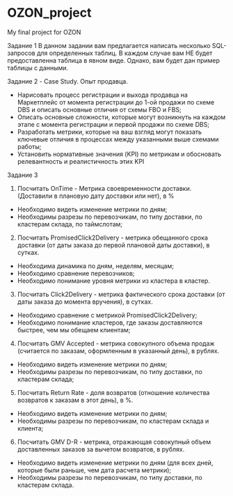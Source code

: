 # OZON_project
 My final project for OZON

Задание 1
В данном задании вам предлагается написать несколько SQL-запросов для определенных таблиц. В каждом случае вам НЕ будет предоставленна таблица в явном виде. Однако, вам будет дан пример таблицы с данными.

Задание 2 - Case Study. Опыт продавца. 
- Нарисовать процесс регистрации и выхода продавца на Маркетплейс от момента регистрации до 1-ой продажи по схеме DBS и описать основные отличия от схемы FBO и FBS;
- Описать основные сложности, которые могут возникнуть на каждом этапе с момента регистрации и первой продажи по схеме DBS;
- Разработать метрики, которые на ваш взгляд могут показать ключевые отличия в процессах между указанными выше схемами работы;
- Установить нормативные значения (KPI) по метрикам и обосновать релевантность и реалистичность этих KPI

Задание 3
1. Посчитать OnTime - Метрика своевременности доставки. (Доставили в плановую дату доставки или нет), в %
- Необходимо видеть изменение метрики по дням;
- Необходимы разрезы по перевозчикам, по типу доставки, по кластерам склада, по таймслотам;
2. Посчитать PromisedClick2Delivery - метрика обещанного срока доставки (от даты заказа до первой плановой даты доставки), в сутках.
- Необходима динамика по дням, неделям, месяцам;
- Необходимо сравнение перевозчиков;
- Необходимо понимание уровня метрики из кластера в кластер.
3. Посчитать Click2Delivery - метрика фактического срока доставки (от даты заказа до момента вручения), в сутках.
- Необходимо сравнение с метрикой PromisedClick2Delivery;
- Необходимо понимание кластеров, где заказы доставляются быстрее, чем мы обещаем клиентам;
4. Посчитать GMV Accepted - метрика совокупного объема продаж (считается по заказам, оформленным в указанный день), в рублях.
- Необходимо видеть изменение метрики по дням;
- Необходимы разрезы по перевозчикам, по типу доставки, по кластерам склада;
5. Посчитать Return Rate - доля возвратов (отношение количества возвратов к заказам в этот день), в %.
- Необходимо видеть изменение метрики по дням;
- Необходимы разрезы по перевозчикам, по кластерам склада и клиента;
6. Посчитать GMV D-R - метрика, отражающая совокупный объем доставленных заказов за вычетом возвратов, в рублях.
- Необходимо видеть изменение метрики по дням (для всех дней, которые были раньше, чем дата расчета метрики);
- Необходимы разрезы по перевозчикам, по типу доставки, по кластерам склада.
